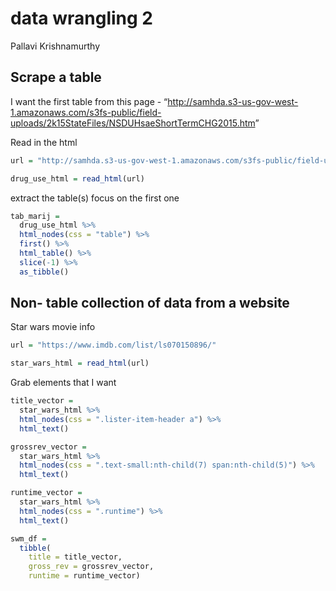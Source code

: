 data wrangling 2
================
Pallavi Krishnamurthy

## Scrape a table

I want the first table from this page -
“<http://samhda.s3-us-gov-west-1.amazonaws.com/s3fs-public/field-uploads/2k15StateFiles/NSDUHsaeShortTermCHG2015.htm>”

Read in the html

``` r
url = "http://samhda.s3-us-gov-west-1.amazonaws.com/s3fs-public/field-uploads/2k15StateFiles/NSDUHsaeShortTermCHG2015.htm"
```

``` r
drug_use_html = read_html(url)
```

extract the table(s) focus on the first one

``` r
tab_marij = 
  drug_use_html %>% 
  html_nodes(css = "table") %>% 
  first() %>%
  html_table() %>% 
  slice(-1) %>% 
  as_tibble()
```

## Non- table collection of data from a website

Star wars movie info

``` r
url = "https://www.imdb.com/list/ls070150896/"

star_wars_html = read_html(url)
```

Grab elements that I want

``` r
title_vector =
  star_wars_html %>% 
  html_nodes(css = ".lister-item-header a") %>% 
  html_text()

grossrev_vector =
  star_wars_html %>% 
  html_nodes(css = ".text-small:nth-child(7) span:nth-child(5)") %>% 
  html_text()

runtime_vector =
  star_wars_html %>% 
  html_nodes(css = ".runtime") %>% 
  html_text()

swm_df = 
  tibble(
    title = title_vector,
    gross_rev = grossrev_vector,
    runtime = runtime_vector)
```
